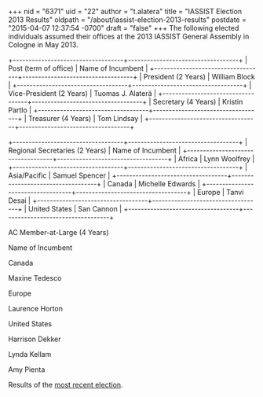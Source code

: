 +++
nid = "6371"
uid = "22"
author = "t.alatera"
title = "IASSIST Election 2013 Results"
oldpath = "/about/iassist-election-2013-results"
postdate = "2015-04-07 12:37:54 -0700"
draft = "false"
+++
The following elected individuals assumed their offices at the 2013
IASSIST General Assembly in Cologne in May 2013.

+-----------------------------------+-----------------------------------+
| Post (term of office)             | Name of Incumbent                 |
+-----------------------------------+-----------------------------------+
| President (2 Years)               | William Block                     |
+-----------------------------------+-----------------------------------+
| Vice-President (2 Years)          | Tuomas J. Alaterä                 |
+-----------------------------------+-----------------------------------+
| Secretary (4 Years)               | Kristin Partlo                    |
+-----------------------------------+-----------------------------------+
| Treasurer (4 Years)               | Tom Lindsay                       |
+-----------------------------------+-----------------------------------+

+-----------------------------------+-----------------------------------+
| Regional Secretaries (2 Years)    | Name of Incumbent                 |
+-----------------------------------+-----------------------------------+
| Africa                            | Lynn Woolfrey                     |
+-----------------------------------+-----------------------------------+
| Asia/Pacific                      | Samuel Spencer                    |
+-----------------------------------+-----------------------------------+
| Canada                            | Michelle Edwards                  |
+-----------------------------------+-----------------------------------+
| Europe                            | Tanvi Desai                       |
+-----------------------------------+-----------------------------------+
| United States                     | San Cannon                        |
+-----------------------------------+-----------------------------------+

AC Member-at-Large (4 Years)

Name of Incumbent

Canada

Maxine Tedesco

Europe

Laurence Horton

United States

Harrison Dekker

Lynda Kellam

Amy Pienta

Results of the [most recent
election](http://www.iassistdata.org/about/membership/elections/index.html).
